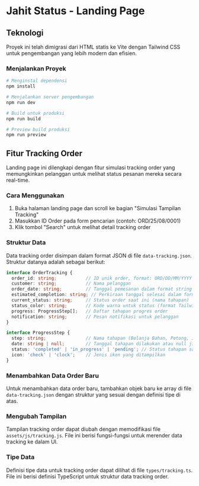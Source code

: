 # Jahit Status - Landing Page

## Teknologi

Proyek ini telah dimigrasi dari HTML statis ke Vite dengan Tailwind CSS untuk pengembangan yang lebih modern dan efisien.

### Menjalankan Proyek

```bash
# Menginstal dependensi
npm install

# Menjalankan server pengembangan
npm run dev

# Build untuk produksi
npm run build

# Preview build produksi
npm run preview
```

## Fitur Tracking Order

Landing page ini dilengkapi dengan fitur simulasi tracking order yang memungkinkan pelanggan untuk melihat status pesanan mereka secara real-time.

### Cara Menggunakan

1. Buka halaman landing page dan scroll ke bagian "Simulasi Tampilan Tracking"
2. Masukkan ID Order pada form pencarian (contoh: ORD/25/08/0001)
3. Klik tombol "Search" untuk melihat detail tracking order

### Struktur Data

Data tracking order disimpan dalam format JSON di file `data-tracking.json`. Struktur datanya adalah sebagai berikut:

```typescript
interface OrderTracking {
  order_id: string;           // ID unik order, format: ORD/DD/MM/YYYY
  customer: string;           // Nama pelanggan
  order_date: string;         // Tanggal pemesanan dalam format string
  estimated_completion: string; // Perkiraan tanggal selesai dalam format string
  current_status: string;     // Status order saat ini (nama tahapan)
  status_color: string;       // Kode warna untuk status (format Tailwind CSS)
  progress: ProgressStep[];   // Daftar tahapan progres order
  notification: string;       // Pesan notifikasi untuk pelanggan
}

interface ProgressStep {
  step: string;               // Nama tahapan (Belanja Bahan, Potong, Jahit, dll)
  date: string | null;        // Tanggal tahapan dilakukan atau null jika belum dilakukan
  status: 'completed' | 'in_progress' | 'pending'; // Status tahapan saat ini
  icon: 'check' | 'clock';    // Jenis ikon yang ditampilkan
}
```

### Menambahkan Data Order Baru

Untuk menambahkan data order baru, tambahkan objek baru ke array di file `data-tracking.json` dengan struktur yang sesuai dengan definisi tipe di atas.

### Mengubah Tampilan

Tampilan tracking order dapat diubah dengan memodifikasi file `assets/js/tracking.js`. File ini berisi fungsi-fungsi untuk merender data tracking ke dalam UI.

### Tipe Data

Definisi tipe data untuk tracking order dapat dilihat di file `types/tracking.ts`. File ini berisi definisi TypeScript untuk struktur data tracking order.